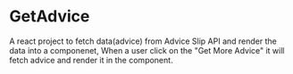 # GetAdvice
 A react project to fetch data(advice) from Advice Slip API and render the data into a componenet, When a user click on the "Get More Advice" it will fetch advice and render it in the component.

